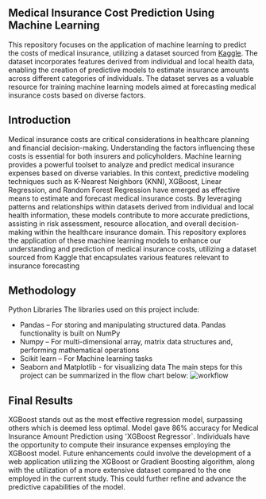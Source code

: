 ## Medical Insurance Cost Prediction Using Machine Learning

This repository focuses on the application of machine learning to predict the costs of medical insurance, utilizing a dataset sourced from [Kaggle](https://www.kaggle.com/mirichoi0218/insurance?select=insurance.csv). The dataset incorporates features derived from individual and local health data, enabling the creation of predictive models to estimate insurance amounts across different categories of individuals. The dataset serves as a valuable resource for training machine learning models aimed at forecasting medical insurance costs based on diverse factors.

## Introduction
Medical insurance costs are critical considerations in healthcare planning and financial decision-making. Understanding the factors influencing these costs is essential for both insurers and policyholders. Machine learning provides a powerful toolset to analyze and predict medical insurance expenses based on diverse variables. In this context, predictive modeling techniques such as K-Nearest Neighbors (KNN), XGBoost, Linear Regression, and Random Forest Regression have emerged as effective means to estimate and forecast medical insurance costs. By leveraging patterns and relationships within datasets derived from individual and local health information, these models contribute to more accurate predictions, assisting in risk assessment, resource allocation, and overall decision-making within the healthcare insurance domain. This repository explores the application of these machine learning models to enhance our understanding and prediction of medical insurance costs, utilizing a dataset sourced from Kaggle that encapsulates various features relevant to insurance forecasting

## Methodology
Python Libraries
The libraries used on this project include:
- Pandas – For storing and manipulating structured data. Pandas functionality is built on NumPy
- Numpy – For multi-dimensional array, matrix data structures and, performing mathematical operations
- Scikit learn – For Machine learning tasks
- Seaborn and Matplotlib - for visualizing data
The main steps for this project can be summarized in the flow chart below:
![workflow](https://github.com/addy-analytics/Medical-Insurance-Cost-Prediction-Using-Machine-Learning/assets/107724453/378bc355-ad36-4eca-b58b-7d87b2294ab6)

## Final Results
XGBoost stands out as the most effective regression model, surpassing others which is deemed less optimal. Model gave 86% accuracy for Medical Insurance Amount Prediction using 'XGBoost Regressor`. Individuals have the opportunity to compute their insurance expenses employing the  XGBoost model. Future enhancements could involve the development of a web application utilizing the XGBoost or Gradient Boosting algorithm, along with the utilization of a more extensive dataset compared to the one employed in the current study. This could further refine and advance the predictive capabilities of the model.

